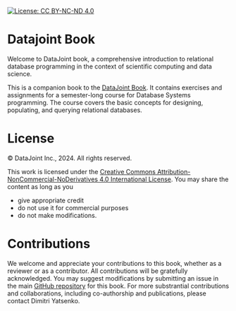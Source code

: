 [![License: CC BY-NC-ND 4.0](https://img.shields.io/badge/License-CC%20BY--NC--ND%204.0-lightgrey.svg)](https://creativecommons.org/licenses/by-nc-nd/4.0/)

# Datajoint Book

Welcome to DataJoint book, a comprehensive introduction to relational database programming in the context of scientific computing and data science.

This is a companion book to the [DataJoint Book](https://dimitri-yatsenko.datajoint.io/datajoint-book).
It contains exercises and assignments for a semester-long course for Database Systems programming.
The course covers the basic concepts for designing, populating, and querying relational databases.

# License

© DataJoint Inc., 2024. All rights reserved.

This work is licensed under the [Creative Commons Attribution-NonCommercial-NoDerivatives 4.0 International License](LICENSE.md).
You may share the content as long as you 
* give appropriate credit
* do not use it for commercial purposes
* do not make modifications.

# Contributions 
We welcome and appreciate your contributions to this book, whether as a reviewer or as a contributor.
All contributions will be gratefully acknowledged.
You may suggest modifications by submitting an issue in the main [GitHub repository](https://github.com/dimitri-yatsenko/datajoint-book) for this book.
For more substrantial contributions and collaborations, including co-authorship and publications, please contact Dimitri Yatsenko.
